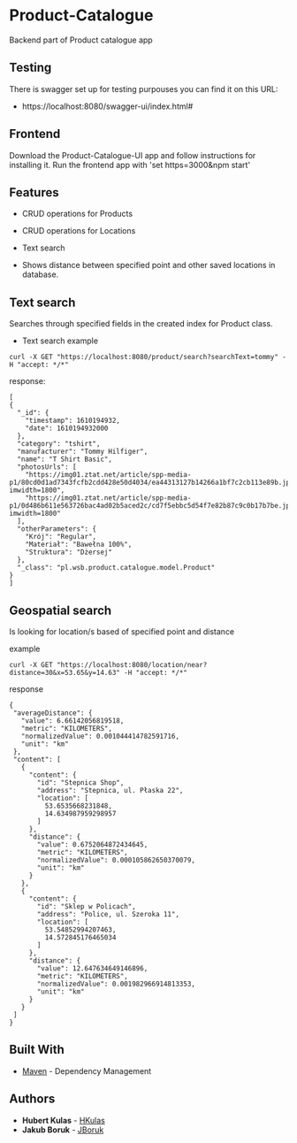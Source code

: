 # Product-Catalogue
Backend part of Product catalogue app

## Testing
There is swagger set up for testing purpouses you can find it on this URL:
- https://localhost:8080/swagger-ui/index.html#

## Frontend
Download the Product-Catalogue-UI app and follow instructions for installing it.
Run the frontend app with 'set https=3000&npm start'

## Features
* CRUD operations for Products

* CRUD operations for Locations

* Text search

* Shows distance between specified point and other saved locations in database.

## Text search
Searches through specified fields in the created index for Product class. 
* Text search
example
 ```
curl -X GET "https://localhost:8080/product/search?searchText=tommy" -H "accept: */*"
 ```
 
 response:
  ```
 [
  {
    "_id": {
      "timestamp": 1610194932,
      "date": 1610194932000
    },
    "category": "tshirt",
    "manufacturer": "Tommy Hilfiger",
    "name": "T Shirt Basic",
    "photosUrls": [
      "https://img01.ztat.net/article/spp-media-p1/80cd0d1ad7343fcfb2cdd428e50d4034/ea44313127b14266a1bf7c2cb113e89b.jpg?imwidth=1800",
      "https://img01.ztat.net/article/spp-media-p1/0d486b611e563726bac4ad02b5aced2c/cd7f5ebbc5d54f7e82b87c9c0b17b7be.jpg?imwidth=1800"
    ],
    "otherParameters": {
      "Krój": "Regular",
      "Materiał": "Bawełna 100%",
      "Struktura": "Dżersej"
    },
    "_class": "pl.wsb.product.catalogue.model.Product"
  }
]
 ```
 
## Geospatial search
Is looking for location/s based of specified point and distance

example
 ```
curl -X GET "https://localhost:8080/location/near?distance=30&x=53.65&y=14.63" -H "accept: */*"
 ```
 
 response
 ```
 {
  "averageDistance": {
    "value": 6.66142056819518,
    "metric": "KILOMETERS",
    "normalizedValue": 0.001044414782591716,
    "unit": "km"
  },
  "content": [
    {
      "content": {
        "id": "Stepnica Shop",
        "address": "Stepnica, ul. Płaska 22",
        "location": [
          53.6535668231848,
          14.634987959298957
        ]
      },
      "distance": {
        "value": 0.6752064872434645,
        "metric": "KILOMETERS",
        "normalizedValue": 0.000105862650370079,
        "unit": "km"
      }
    },
    {
      "content": {
        "id": "Sklep w Policach",
        "address": "Police, ul. Szeroka 11",
        "location": [
          53.54852994207463,
          14.572845176465034
        ]
      },
      "distance": {
        "value": 12.647634649146896,
        "metric": "KILOMETERS",
        "normalizedValue": 0.001982966914813353,
        "unit": "km"
      }
    }
  ]
}
```
## Built With
* [Maven](https://maven.apache.org/) - Dependency Management

## Authors

* **Hubert Kulas** - [HKulas](https://github.com/hkulas)
* **Jakub Boruk** - [JBoruk](https://github.com/JBoruk)
